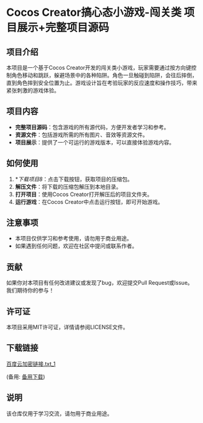 # Cocos Creator搞心态小游戏-闯关类 项目展示+完整项目源码

## 项目介绍

本项目是一个基于Cocos Creator开发的闯关类小游戏，玩家需要通过按方向键控制角色移动和跳跃，躲避场景中的各种陷阱。角色一旦触碰到陷阱，会往后摔倒，直到角色摔到安全位置为止。游戏设计旨在考验玩家的反应速度和操作技巧，带来紧张刺激的游戏体验。

## 项目内容

- **完整项目源码**：包含游戏的所有源代码，方便开发者学习和参考。
- **资源文件**：包括游戏所需的所有图片、音效等资源文件。
- **项目展示**：提供了一个可运行的游戏版本，可以直接体验游戏内容。

## 如何使用

1. **下载项目8*：点击下载按钮，获取项目的压缩包。
2. **解压文件**：将下载的压缩包解压到本地目录。
3. **打开项目**：使用Cocos Creator打开解压后的项目文件夹。
4. **运行游戏**：在Cocos Creator中点击运行按钮，即可开始游戏。

## 注意事项

- 本项目仅供学习和参考使用，请勿用于商业用途。
- 如果遇到任何问题，欢迎在社区中提问或联系作者。

## 贡献

如果你对本项目有任何改进建议或发现了bug，欢迎提交Pull Request或Issue。我们期待你的参与！

## 许可证

本项目采用MIT许可证，详情请参阅LICENSE文件。

## 下载链接
[百度云加密链接.txt_1](https://pan.quark.cn/s/e2c515e39286) 

(备用: [备用下载](https://pan.baidu.com/s/1dkPhsaKVsjGdo9nahR2_XA?pwd=1234))

## 说明

该仓库仅用于学习交流，请勿用于商业用途。
